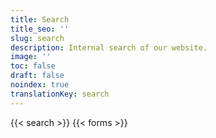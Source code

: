 ```yaml
---
title: Search
title_seo: ''
slug: search
description: Internal search of our website.
image: ''
toc: false
draft: false
noindex: true
translationKey: search
---
```

{{< search >}}
{{< forms >}}